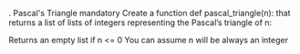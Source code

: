 . Pascal's Triangle mandatory Create a function def pascal_triangle(n): that returns a list of lists of integers representing the Pascal’s triangle of n:

Returns an empty list if n <= 0 You can assume n will be always an integer

